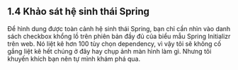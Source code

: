 ## 1.4 Khảo sát hệ sinh thái Spring

Để hình dung được toàn cảnh hệ sinh thái Spring, bạn chỉ cần nhìn vào danh sách checkbox khổng lồ trên phiên bản đầy đủ của biểu mẫu Spring Initializr trên web. Nó liệt kê hơn 100 tùy chọn dependency, vì vậy tôi sẽ không cố gắng liệt kê hết chúng ở đây hay chụp ảnh màn hình làm gì. Nhưng tôi khuyến khích bạn nên tự mình khám phá qua.
